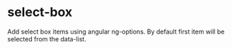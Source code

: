 # select-box
Add select box items using angular ng-options. By default first item will be selected from the data-list. 
